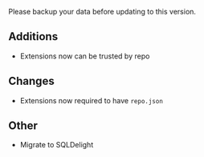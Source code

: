 <!-- Formatting
## Additions

## Changes

## Fixes

## Other
-->
Please backup your data before updating to this version.

## Additions
- Extensions now can be trusted by repo

## Changes
- Extensions now required to have `repo.json`

## Other
- Migrate to SQLDelight
